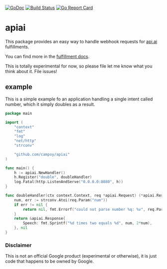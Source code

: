 [![GoDoc](https://godoc.org/github.com/campoy/apiai?status.svg)](http://godoc.org/github.com/campoy/apiai)
[![Build Status](https://travis-ci.org/campoy/apiai.svg)](https://travis-ci.org/campoy/apiai) [![Go Report Card](https://goreportcard.com/badge/github.com/campoy/apiai)](https://goreportcard.com/report/github.com/campoy/apiai)

# apiai

This package provides an easy way to handle webhook requests for
[api.ai](https://api.ai) fulfillments.

You can find more in the [fulfillment docs](https://api.ai/docs/fulfillment).

This is totally experimental for now, so please file let me know what you think about it.
File issues!

## example

This is a simple example fo an application handling a single intent called number,
which it simply doubles as a result.

[embedmd]:# (example/main.go /package main/ $)
```go
package main

import (
	"context"
	"fmt"
	"log"
	"net/http"
	"strconv"

	"github.com/campoy/apiai"
)

func main() {
	h := apiai.NewHandler()
	h.Register("double", doubleHandler)
	log.Fatal(http.ListenAndServe("0.0.0.0:8080", h))
}

func doubleHandler(ctx context.Context, req *apiai.Request) (*apiai.Response, error) {
	num, err := strconv.Atoi(req.Param("num"))
	if err != nil {
		return nil, fmt.Errorf("could not parse number %q: %v", req.Param("number"), err)
	}
	return &apiai.Response{
		Speech: fmt.Sprintf("%d times two equals %d", num, 2*num),
	}, nil
}
```

### Disclaimer

This is not an official Google product (experimental or otherwise), it is just
code that happens to be owned by Google.
